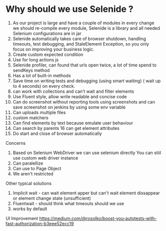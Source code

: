 # Why should we use Selenide ?

1. As our project is large and have a couple of modules in every change we should re-compile every module,
Selenide is a library and all needed Selenium configurations are in jar
2. Selenide automatically takes care of browser shutdown, handling timeouts, test debugging, and StaleElement Exception, so you only focus on improving your business logic.
3. Create custom expected condition
4. Use for long actions js
5. Selenide profiler, can found that urls open twice, a lot of time spend to sendKeys method
6. Has a lot of built-in methods
8. Save time on writing tests and debugging (using smart waiting) ( wait up to 4 seconds) on every check.
9. can work with collections and can't wait and filter elements
10. Use Fluent style, allow write readable and concise code
11. Can do screenshot without reporting tools using screenshots and can save screenshot on jenkins by using some env variable
12. Can uploads multiple files
13. custom matchers
14. Can find elements by text because emulate user behaviour
15. Can search by parents
16 can get element attributes
17. Do start and close of browser automatically


Concerns
1. Based on Selenium WebDriver
we can use selenium directly
You can stiil use custom web driver instance
2. Can paralellize
3. Can use to Page Object
4. We aren't restricted

Other typical solutions
1. Implicit wait - can wait element apper but can't wait element dissappear or element change state (unsufficient) 
2. Fluentwait - should think what timeouts should we use
3. works by default

UI Improvement
https://medium.com/@rosolko/boost-you-autotests-with-fast-authorization-b3eee52ecc19


